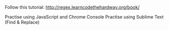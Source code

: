 Follow this tutorial: http://regex.learncodethehardway.org/book/

Practise using JavaScript and Chrome Console 
Practise using Sublime Text (Find & Replace)
